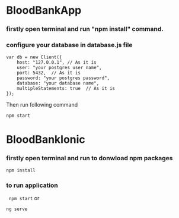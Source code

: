 # BloodBankApp

### firstly open terminal and run "npm install" command.
### configure your database in database.js file
```
var db = new Client({
    host: "127.0.0.1", // As it is 
    user: "your postgres user name",
    port: 5432,  // As it is 
    password: "your postgres password",
    database: "your database name",
    multipleStatements: true  // As it is 
});
```

Then run following command

```npm start```

# BloodBankIonic

### firstly open terminal and run to donwload npm packages

```npm install```

### to run application
 
``` npm start```
or

```ng serve``` 
